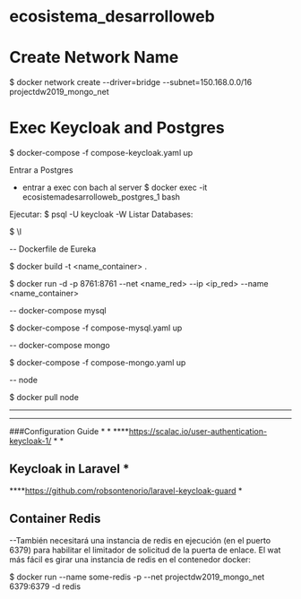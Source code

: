 # ecosistema_desarrolloweb

# Create Network Name

$ docker network create --driver=bridge --subnet=150.168.0.0/16 projectdw2019_mongo_net

# Exec Keycloak and  Postgres

$ docker-compose -f compose-keycloak.yaml up

Entrar a Postgres

- entrar a exec con bach al server
$ docker exec -it ecosistemadesarrolloweb_postgres_1 bash

Ejecutar:
$ psql -U keycloak -W
Listar Databases:

$ \l


-- Dockerfile de Eureka

$ docker build -t <name_container> .

$ docker run -d -p 8761:8761 --net <name_red> --ip <ip_red> --name <name_container> <container>

-- docker-compose mysql

$ docker-compose -f compose-mysql.yaml up


-- docker-compose mongo

$ docker-compose -f compose-mongo.yaml up

-- node

$ docker pull node


*****************************************************************************************
*****************************************************************************************

###Configuration Guide                                                                  *
                                                                                        *
****https://scalac.io/user-authentication-keycloak-1/                                   *
                                                                                        *
## Keycloak in Laravel                                                                  *
****https://github.com/robsontenorio/laravel-keycloak-guard                             *

## Container Redis

--También necesitará una instancia de redis en ejecución (en el puerto 6379) para habilitar el limitador de solicitud de la puerta de enlace. El wat más fácil es girar una instancia de redis en el contenedor docker:

 $ docker run --name some-redis -p --net projectdw2019_mongo_net 6379:6379 -d redis